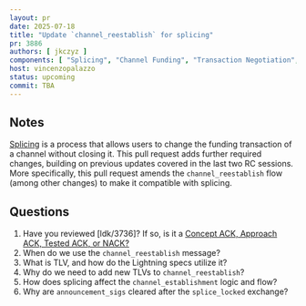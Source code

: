 ```yaml
---
layout: pr
date: 2025-07-18
title: "Update `channel_reestablish` for splicing"
pr: 3886
authors: [ jkczyz ]
components: [ "Splicing", "Channel Funding", "Transaction Negotiation", "Channel Reestablishment" ]
host: vincenzopalazzo
status: upcoming
commit: TBA
---
```


## Notes

[Splicing] is a process that allows users to change the funding transaction of a channel without closing it. This pull request adds further required changes, building on previous updates covered in the last two RC sessions. More specifically, this pull request amends the `channel_reestablish` flow (among other changes) to make it compatible with splicing.

## Questions

1. Have you reviewed [ldk/3736]? If so, is it a [Concept ACK, Approach ACK, Tested ACK, or NACK?](https://github.com/lightningdevkit/rust-lightning/blob/master/CONTRIBUTING.md#peer-review)
2. When do we use the `channel_reestablish` message?
3. What is TLV, and how do the Lightning specs utilize it?
4. Why do we need to add new TLVs to `channel_reestablish`?
5. How does splicing affect the `channel_establishment` logic and flow?
6. Why are `announcement_sigs` cleared after the `splice_locked` exchange?

[ldk/3886]: https://github.com/lightningdevkit/rust-lightning/pull/3886
[Splicing]: https://github.com/lightning/bolts/pull/1160
[Dual Funding]: https://github.com/lightning/bolts/blob/master/02-peer-protocol.md#channel-establishment-v2
